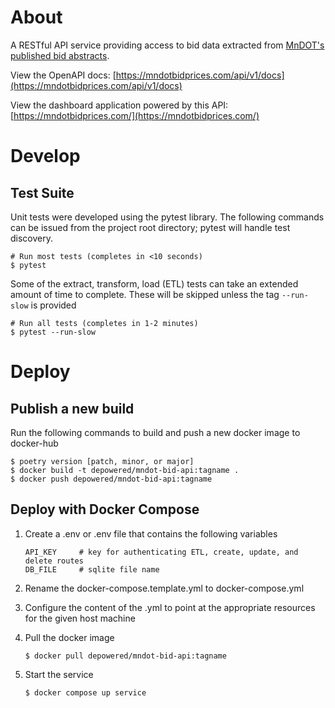 # About
A RESTful API service providing access to bid data extracted from [MnDOT's published bid abstracts](https://www.dot.state.mn.us/bidlet/abstract.html).

View the OpenAPI docs: [https://mndotbidprices.com/api/v1/docs](https://mndotbidprices.com/api/v1/docs)

View the dashboard application powered by this API: [https://mndotbidprices.com/](https://mndotbidprices.com/)

# Develop
## Test Suite
Unit tests were developed using the pytest library. The following commands can be issued from the project root directory; pytest will handle test discovery. 
```
# Run most tests (completes in <10 seconds)
$ pytest
```
Some of the extract, transform, load (ETL) tests can take an extended amount of time to complete. These will be skipped unless the tag `--run-slow` is provided
```
# Run all tests (completes in 1-2 minutes)
$ pytest --run-slow
```


# Deploy
## Publish a new build
Run the following commands to build and push a new docker image to docker-hub
```
$ poetry version [patch, minor, or major]
$ docker build -t depowered/mndot-bid-api:tagname .
$ docker push depowered/mndot-bid-api:tagname
```

## Deploy with Docker Compose
1. Create a .env or .env file that contains the following variables
    ```
    API_KEY     # key for authenticating ETL, create, update, and delete routes
    DB_FILE     # sqlite file name
    ```

2. Rename the docker-compose.template.yml to docker-compose.yml
3. Configure the content of the .yml to point at the appropriate resources for the given host machine
4. Pull the docker image
    ```
    $ docker pull depowered/mndot-bid-api:tagname
    ```
5. Start the service
    ```
    $ docker compose up service
    ```